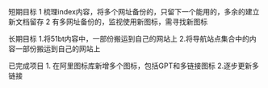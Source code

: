 短期目标
1 梳理index内容，将多个网址备份的，只留下一个能用的，多余的建立新文档留存
2 有多网址备份的，监视使用新图标，需寻找新图标


长期目标
1.将51bt内容中，一部份搬运到自己的网站上
2.将导航站点集合中的内容一部份搬运到自己的网站上  

已完成项目
1.
在阿里图标库新增多个图标，包括GPT和多链接图标
2.逐步更新多链接